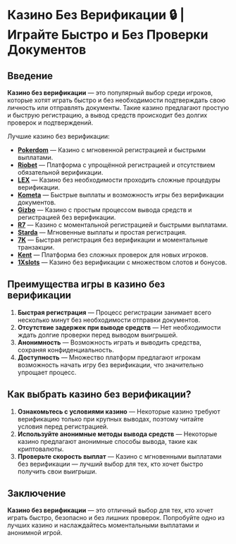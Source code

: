 # Казино Без Верификации 🔒 | Играйте Быстро и Без Проверки Документов

## Введение

**Казино без верификации** — это популярный выбор среди игроков, которые хотят играть быстро и без необходимости подтверждать свою личность или отправлять документы. Такие казино предлагают простую и быструю регистрацию, а вывод средств происходит без долгих проверок и подтверждений.

Лучшие казино без верификации:

- **[Pokerdom](https://brandplay.link/4k77v2yx)** — Казино с мгновенной регистрацией и быстрыми выплатами.
- **[Riobet](https://brandplay.link/7xBLTPyj)** — Платформа с упрощённой регистрацией и отсутствием обязательной верификации.
- **[LEX](https://brandplay.link/zW4hdDFV)** — Казино без необходимости проходить сложные процедуры верификации.
- **[Kometa](https://brandplay.link/8ZymQJV8)** — Быстрые выплаты и возможность игры без верификации документов.
- **[Gizbo](https://brandplay.link/bprXw4YV)** — Казино с простым процессом вывода средств и регистрацией без верификации.
- **[R7](https://brandplay.link/bMd3Yjsw)** — Казино с моментальной регистрацией и быстрыми выплатами.
- **[Starda](https://brandplay.link/fB7xwRFL)** — Мгновенные выплаты и простая регистрация.
- **[7K](https://brandplay.link/BvQyFShp)** — Быстрая регистрация без верификации и моментальные транзакции.
- **[Kent](https://brandplay.link/Fv2WP3js)** — Платформа без сложных проверок для новых игроков.
- **[1Xslots](https://brandplay.link/hSB1khtr)** — Казино без верификации с множеством слотов и бонусов.

## Преимущества игры в казино без верификации

1. **Быстрая регистрация** — Процесс регистрации занимает всего несколько минут без необходимости отправки документов.
2. **Отсутствие задержек при выводе средств** — Нет необходимости ждать долгие проверки перед выводом выигрышей.
3. **Анонимность** — Возможность играть и выводить средства, сохраняя конфиденциальность.
4. **Доступность** — Множество платформ предлагают игрокам возможность начать игру без верификации, что значительно упрощает процесс.

## Как выбрать казино без верификации?

1. **Ознакомьтесь с условиями казино** — Некоторые казино требуют верификацию только при крупных выводах, поэтому читайте условия перед регистрацией.
2. **Используйте анонимные методы вывода средств** — Некоторые казино предлагают анонимные способы вывода, такие как криптовалюты.
3. **Проверьте скорость выплат** — Казино с мгновенными выплатами без верификации — лучший выбор для тех, кто хочет быстро получить свои выигрыши.

## Заключение

**Казино без верификации** — это отличный выбор для тех, кто хочет играть быстро, безопасно и без лишних проверок. Попробуйте одно из лучших казино и наслаждайтесь моментальными выплатами и анонимной игрой.
